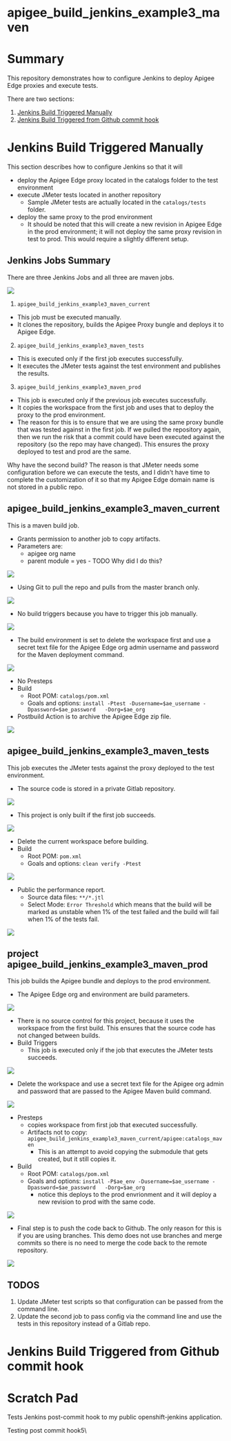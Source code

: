 # apigee_build_jenkins_example3_maven

# Summary
This repository demonstrates how to configure Jenkins to deploy Apigee Edge proxies and execute tests.  

There are two sections:
1. [Jenkins Build Triggered Manually](#jenkins-build-triggered-manually)
2. [Jenkins Build Triggered from Github commit hook](#jenkins-build-triggered-from-github-commit-hook)

# Jenkins Build Triggered Manually
This section describes how to configure Jenkins so that it will
* deploy the Apigee Edge proxy located in the catalogs folder to the test environment
* execute JMeter tests located in another repository
  * Sample JMeter tests are actually located in the `catalogs/tests` folder.
* deploy the same proxy to the prod environment
  * It should be noted that this will create a new revision in Apigee Edge in the prod environment; it will not deploy the same proxy revision in test to prod. This would require a slightly different setup.

## Jenkins Jobs Summary
There are three Jenkins Jobs and all three are maven jobs.

![](./media/jenkins-jobs.png)

1. `apigee_build_jenkins_example3_maven_current`
  * This job must be executed manually.  
  * It clones the repository, builds the Apigee Proxy bungle and deploys it to Apigee Edge.  
2. `apigee_build_jenkins_example3_maven_tests`
  * This is executed only if the first job executes successfully.
  * It executes the JMeter tests against the test environment and publishes the results.
3. `apigee_build_jenkins_example3_maven_prod`
  * This job is executed only if the previous job executes successfully.
  * It copies the workspace from the first job and uses that to deploy the proxy to the prod environment.  
  * The reason for this is to ensure that we are using the same proxy bundle that was tested against in the first job.  If we pulled the repository again, then we run the risk that a commit could have been executed against the repository (so the repo may have changed).  This ensures the proxy deployed to test and prod are the same.  

Why have the second build?  The reason is that JMeter needs some configuration before we can execute the tests, and I didn't have time to complete the customization of it so that my Apigee Edge domain name is not stored in a public repo.  

## apigee_build_jenkins_example3_maven_current

This is a maven build job.

* Grants permission to another job to copy artifacts.
* Parameters are:
  * apigee org name
  * parent module = yes - TODO Why did I do this?

![](./media/manual-job-parameters.png)

* Using Git to pull the repo and pulls from the master branch only.

![](./media/manual-job-sourcecode.png)

* No build triggers because you have to trigger this job manually.

![](./media/manual-job-buildtriggers.png)

* The build environment is set to delete the workspace first and use a secret text file for the Apigee Edge org admin username and password for the Maven deployment command.

![](./media/manual-job-buildenv.png)

* No Presteps
* Build
  * Root POM: `catalogs/pom.xml`
  * Goals and options: `install -Ptest -Dusername=$ae_username -Dpassword=$ae_password   -Dorg=$ae_org`
* Postbuild Action is to archive the Apigee Edge zip file.

![](./media/manual-job-buildpostbuild.png)


## apigee_build_jenkins_example3_maven_tests
This job executes the JMeter tests against the proxy deployed to the test environment.

* The source code is stored in a private Gitlab repository.

![](./media/manual-job-test-sourcecode.png)

* This project is only built if the first job succeeds.

![](./media/manual-job-test-buildtrigger.png)

* Delete the current workspace before building.
* Build
  * Root POM: `pom.xml`
  * Goals and options: `clean verify -Ptest`

![](./media/manual-job-test-buildenvbuild.png)


* Public the performance report.
  * Source data files: `**/*.jtl`
  * Select Mode: `Error Threshold` which means that the build will be marked as unstable when 1% of the test failed and the build will fail when 1% of the tests fail.  

![](./media/manual-job-test-postbuildaction.png)


## project apigee_build_jenkins_example3_maven_prod
This job builds the Apigee bundle and deploys to the prod environment.

* The Apigee Edge org and environment are build parameters.

![](./media/manual-job-prod-parameters.png)


* There is no source control for this project, because it uses the workspace from the first build.  This ensures that the source code has not changed between builds.
* Build Triggers
  * This job is executed only if the job that executes the JMeter tests succeeds.

![](./media/manual-job-prod-sourecode-buildtrigger.png)


* Delete the workspace and use a secret text file for the Apigee org admin and password that are passed to the Apigee Maven build command.

![](./media/manual-job-prod-buildenv.png)

* Presteps
  * copies workspace from first job that executed successfully.
  * Artifacts not to copy: `apigee_build_jenkins_example3_maven_current/apigee:catalogs_maven`
    * This is an attempt to avoid copying the submodule that gets created, but it still copies it.
* Build
  * Root POM: `catalogs/pom.xml`
  * Goals and options: `install -P$ae_env -Dusername=$ae_username -Dpassword=$ae_password   -Dorg=$ae_org`
    * notice this deploys to the prod envrionment and it will deploy a new revision to prod with the same code.


![](./media/manual-job-prod-presteps-build.png)

* Final step is to push the code back to Github. The only reason for this is if you are using branches.  This demo does not use branches and merge commits so there is no need to merge the code back to the remote repository.

![](./media/manual-job-prod-postbuild.png)


## TODOS
1. Update JMeter test scripts so that configuration can be passed from the command line.
2. Update the second job to pass config via the command line and use the tests in this repository instead of a Gitlab repo.

# Jenkins Build Triggered from Github commit hook


# Scratch Pad
Tests Jenkins post-commit hook to my public openshift-jenkins application.

Testing post commit hook5\  
